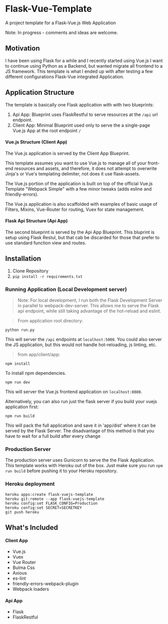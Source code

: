 # Flask-Vue-Template

A project template for a Flask-Vue.js Web Application

Note: In progress - comments and ideas are welcome.

## Motivation

I have been using Flask for a while and I recently started using Vue.js
I want to continue using Python as a Backend, but wanted migrate all frontend to a JS framework.
This template is what I ended up with after testing a few different configurations Flask-Vue integrated Application.

## Application Structure

The template is basically one Flask application with with two blueprints:

1. Api App: Blueprint uses FlaskRestful to serve resources at the `/api` url endpoint.
2. Client App: Minimal Blueprint used only to serve the a single-page Vue.js App  at the root endpoint `/`


#### Vue.js Structure (Client App)

The Vue.js application is served by the Client App Blueprint.

This template assumes you want to use Vue.js to manage all of your front-end resources and assets, and therefore,
it does not attempt to overwrite Jinja's or Vue's templating delimiter, not does it use flask-assets.

The Vue.js portion of the application is built on top of the official Vue.js Template "Webpack Simple" with a few minor tweaks (adds esline and friendly-errors).

The Vue.js application is also scaffolded with examples of basic usage of Filters, Mixins, Vue-Router for routing, Vuex for state management.

#### Flask Api Structure (Api App)

The second blueprint is served by the Api App Blueprint.
This bluprint is setup using Flask Restul, but that cab be discarded for those that prefer to use standard function view and routes.


## Installation

1. Clone Repository
2. `pip install -r requirements.txt`


### Running Application (Local Development server)

> Note: For local development, I run both the Flask Development Server in parallel to webpack-dev-server.
This allows me to serve the Flask api endpoint, while still taking advantage of the hot-reload and eslint.

> From application root directory:

`python run.py`

This will server the `/api` endpoints at `localhost:5000`.
You could also server the JS application, but this would not handle hot-reloading, js linting, etc.

> from app/client/app:

`npm install`

To install npm dependencies.

`npm run dev`

This will server the Vue.js frontend application on `localhost:8080`.

Alternatively, you can also run just the flask server if you build your vuejs application first:

`npm run build`

This will pack the full application and save it in 'app/dist' where it can be served by the Flask Server.
The disadvantage of this method is that you have to wait for a full build after every change


### Production Server

The production server uses Gunicorn to serve the the Flask Application.
This template works with Heroku out of the box. Just make sure you run `npm run build`
before pushing it to your Heroku repository.


### Heroku deployment

```
heroku apps:create flask-vuejs-template
heroku git:remote --app flask-vuejs-template
heroku config:set FLASK_CONFIG=Production
heroku config:set SECRET=SECRETKEY
git push heroku
```

## What's Included

#### Client App
* Vue.js
* Vuex
* Vue Router
* Bulma Css
* Axious
* es-lint
* friendly-errors-webpack-plugin
* Webpack loaders

#### Api App
* Flask
* FlaskRestful
